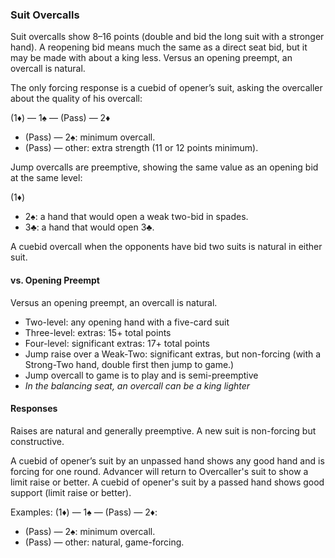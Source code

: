 ### Suit Overcalls
Suit overcalls show 8–16 points (double and bid the long suit with a stronger hand). 
A reopening bid means much the same as a direct seat bid, 
but it may be made with about a king less.
Versus an opening preempt, an overcall is natural. 

The only forcing response is a cuebid of opener’s suit, asking the overcaller about
the quality of his overcall:

(1♦) — 1♠ — (Pass) — 2♦
   * (Pass) — 2♠: minimum overcall.
   * (Pass) — other: extra strength (11 or 12 points minimum).

Jump overcalls are preemptive, showing the same value as an opening bid at the
same level:

(1♦)
   * 2♠: a hand that would open a weak two-bid in spades.
   * 3♣: a hand that would open 3♣.

A cuebid overcall when the opponents have bid two suits is natural in either suit.

#### vs. Opening Preempt
Versus an opening preempt, an overcall is natural. 
* Two-level: any opening hand with a five-card suit
* Three-level: extras: 15+ total points
* Four-level: significant extras: 17+ total points
* Jump raise over a Weak-Two: significant extras, but non-forcing
(with a Strong-Two hand, double first then jump to game.)
* Jump overcall to game is to play and is semi-preemptive
* _In the balancing seat, an overcall can be a king lighter_

#### Responses
Raises are natural and generally preemptive.
A new suit is non-forcing but constructive.

A cuebid of opener’s suit by an unpassed hand shows any good hand and is forcing for one round. Advancer will return to Overcaller's suit to show a limit raise or better.
A cuebid of opener's suit by a passed hand shows good support (limit raise or better).

Examples:
(1♦) — 1♠ — (Pass) — 2♦:
   * (Pass) — 2♠: minimum overcall.
   * (Pass) — other: natural, game-forcing.

